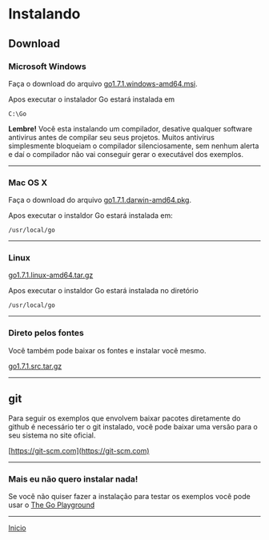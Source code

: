 # Instalando

## Download

### Microsoft Windows
Faça o download do arquivo [go1.7.1.windows-amd64.msi](https://storage.googleapis.com/golang/go1.7.1.windows-amd64.msi).

Apos executar o instalador Go estará instalada em

```
C:\Go
```

**Lembre!** Você esta instalando um compilador, desative qualquer software antivirus antes de compilar seu seus projetos. Muitos antivirus simplesmente bloqueiam o compilador silenciosamente, sem nenhum alerta e daí o compilador não vai conseguir gerar o executável dos exemplos.

---
### Mac OS X
Faça o download do arquivo [go1.7.1.darwin-amd64.pkg](https://storage.googleapis.com/golang/go1.7.1.darwin-amd64.pkg).

Apos executar o instaldor Go estará instalada em:

```
/usr/local/go
```
---
### Linux
[go1.7.1.linux-amd64.tar.gz](https://storage.googleapis.com/golang/go1.7.1.linux-amd64.tar.gz)

Apos executar o instaldor Go estará instalada no diretório

```
/usr/local/go
```
---
### Direto pelos fontes
Você também pode baixar os fontes e instalar você mesmo.

[go1.7.1.src.tar.gz](https://storage.googleapis.com/golang/go1.7.1.src.tar.gz)

---
## git

Para seguir os exemplos que envolvem baixar pacotes diretamente do github é necessário ter o git instalado, você pode baixar uma versão para o seu sistema no site oficial.

[https://git-scm.com](https://git-scm.com)

---
### Mais eu não quero instalar nada!

Se você não quiser fazer a instalação para testar os exemplos você pode usar o [The Go Playground](https://play.golang.org)



---
[Inicio](README.md)
